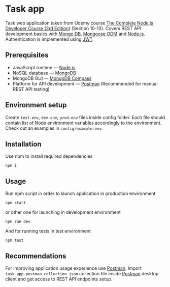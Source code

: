 # Task app

Task web application taken from Udemy course [The Complete Node.js Developer Course (3rd Edition)](https://www.udemy.com/course/the-complete-nodejs-developer-course-2/) (Section 10-13). Covers REST API development basics with [Mongo DB][mongoId], [Mongoose ODM](https://mongoosejs.com/) and [Node.js][nodeId]. Authentication is implemented using [JWT](https://jwt.io/).

## Prerequisites

- JavaScript runtime — [Node.js][nodeId]
- NoSQL database — [MongoDB][mongoId]
- MongoDB GUI — [MongoDB Compass](https://www.mongodb.com/products/compass)
- Platform for API development — [Postman][postmanId] (Recommended for manual REST API testing)

## Environment setup

Create `test.env`, `dev.env`, `prod.env` files inside config folder. Each file should contain list of Node environment variables accordingly to the environment. Check out an examples in `config/example.env`.

## Installation

Use npm to install required dependencies
```
npm i
```

## Usage

Run npm script in order to launch application in production environment
```
npm start
```
or other one for launching in development environment
```
npm run dev
```
And for running tests in test environment
```
npm test
```

## Recommendations
For improving application usage experience use [Postman][postmanId]. Import `task_app.postman_collection.json` collection file inside [Postman][postmanId] desktop client and get access to REST API endpoints setup.

[mongoId]: https://www.mongodb.com/
[nodeId]: https://nodejs.org/en/
[postmanId]: https://www.postman.com/
